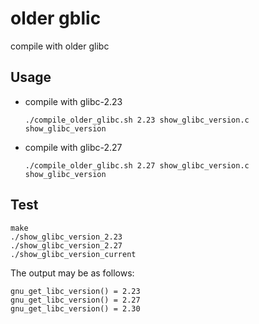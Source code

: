 # older gblic

compile with older glibc 

## Usage

- compile with glibc-2.23

  ```shell
  ./compile_older_glibc.sh 2.23 show_glibc_version.c show_glibc_version
  ```

- compile with glibc-2.27

  ```shell
  ./compile_older_glibc.sh 2.27 show_glibc_version.c show_glibc_version
  ```

## Test 

```shell
make
./show_glibc_version_2.23
./show_glibc_version_2.27
./show_glibc_version_current
```

The output may be as follows:

```shell
gnu_get_libc_version() = 2.23
gnu_get_libc_version() = 2.27
gnu_get_libc_version() = 2.30
```